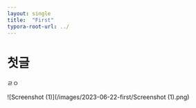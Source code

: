 ```yaml
---
layout: single
title:  "First"
typora-root-url: ../
---
```



# 첫글

ㄹㅇ

![Screenshot (1)](/images/2023-06-22-first/Screenshot (1).png)
